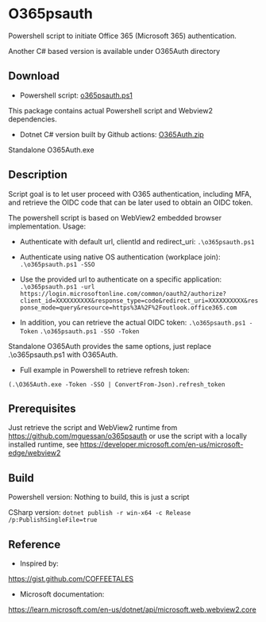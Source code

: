 # O365psauth
Powershell script to initiate Office 365 (Microsoft 365) authentication.

Another C# based version is available under O365Auth directory

## Download

- Powershell script:
  [o365psauth.ps1](https://github.com/mguessan/o365psauth/archive/refs/tags/1.1.zip)

This package contains actual Powershell script and Webview2 dependencies.

- Dotnet C# version built by Github actions:
  [O365Auth.zip](https://github.com/mguessan/o365psauth/releases/download/1.2/O365Auth.zip)
  

Standalone O365Auth.exe

## Description
Script goal is to let user proceed with O365 authentication, including MFA, and retrieve the OIDC code that can be later
used to obtain an OIDC token.


The powershell script is based on WebView2 embedded browser implementation.
Usage:

- Authenticate with default url, clientId and redirect_uri:
  `.\o365psauth.ps1`

- Authenticate using native OS authentication (workplace join):
  `.\o365psauth.ps1 -SSO`

- Use the provided url to authenticate on a specific application:
  `.\o365psauth.ps1 -url https://login.microsoftonline.com/common/oauth2/authorize?client_id=XXXXXXXXXX&response_type=code&redirect_uri=XXXXXXXXXX&response_mode=query&resource=https%3A%2F%2Foutlook.office365.com`

- In addition, you can retrieve the actual OIDC token:
  `.\o365psauth.ps1 -Token`
  `.\o365psauth.ps1 -SSO -Token`

Standalone O365Auth provides the same options, just replace .\o365psauth.ps1 with O365Auth.

- Full example in Powershell to retrieve refresh token:
```
(.\O365Auth.exe -Token -SSO | ConvertFrom-Json).refresh_token
```

## Prerequisites
Just retrieve the script and WebView2 runtime from https://github.com/mguessan/o365psauth or use the script with a
locally installed runtime, see https://developer.microsoft.com/en-us/microsoft-edge/webview2

## Build
Powershell version: Nothing to build, this is just a script

CSharp version:
`dotnet publish -r win-x64 -c Release /p:PublishSingleFile=true`

## Reference

* Inspired by:

https://gist.github.com/COFFEETALES

* Microsoft documentation:

https://learn.microsoft.com/en-us/dotnet/api/microsoft.web.webview2.core
